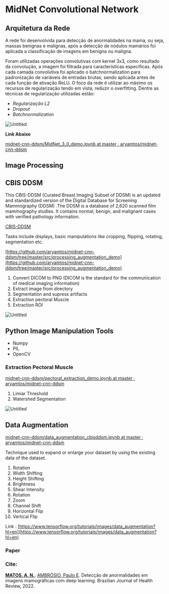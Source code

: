 # MidNet Convolutional Network

## Arquitetura da Rede

A rede foi desenvolvida para detecção de anormalidades na mama, ou seja, massas benignas e malignas, após a detecção de nódulos mamários foi aplicada a classificação de imagens em benigna ou maligna.

Foram utilizadas operações convolutivas com kernel 3x3, como resultado da convolução, a imagem foi filtrada para características específicas. Após cada camada convolutiva foi aplicado o batchnormalization para padronização de variáveis de entradas brutas, sendo aplicada antes de cada função de ativação ReLU.  O foco da rede é utilizar ao máximo os recursos de regularização tendo em vista, reduzir o overfitting. Dentre as técnicas de regularização utilizadas estão:

- *Regularização L2*
- *Dropout*
- *Batchnormalization*

![Untitled](MidNet%20Convolutional%20Network%20329afeb928c843039c23f64dd18fcfef/Untitled.png)

**Link Abaixo**

[midnet-cnn-ddsm/MidNet_3_0_demo.ipynb at master · aryamtos/midnet-cnn-ddsm](https://github.com/aryamtos/midnet-cnn-ddsm/blob/master/src/MidNet_3_0_demo.ipynb)

## Image Processing

## CBIS DDSM

This CBIS-DDSM (Curated Breast Imaging Subset of DDSM) is an updated and standardized version of the Digital Database for Screening Mammography (DDSM) .The DDSM is a database of 2,620 scanned film mammography studies. It contains normal, benign, and malignant cases with verified pathology information.

[CBIS-DDSM](https://wiki.cancerimagingarchive.net/display/Public/CBIS-DDSM)

Tasks include displays, basic manipulations like cropping, flipping, rotating, segmentation etc.

[https://github.com/aryamtos/midnet-cnn-ddsm/tree/master/src/processing_augmentation_demo](https://github.com/aryamtos/midnet-cnn-ddsm/tree/master/src/processing_augmentation_demo)

1. Convert DICOM to PNG (DICOM is the standard for the communication of medical imaging information)
2. Extract image from directory
3. Segmentation and supress artifacts
4. Extraction pectoral Muscle
5. Extraction ROI

![Untitled](MidNet%20Convolutional%20Network%20329afeb928c843039c23f64dd18fcfef/Untitled%201.png)

## Python Image Manipulation Tools

- Numpy
- PIL
- OpenCV

### Extraction Pectoral Muscle

[midnet-cnn-ddsm/pectoral_extraction_demo.ipynb at master · aryamtos/midnet-cnn-ddsm](https://github.com/aryamtos/midnet-cnn-ddsm/blob/master/src/pectoral_extraction_demo.ipynb)

1. Limiar Threshold
2.  Watershed Segmentation

![Untitled](MidNet%20Convolutional%20Network%20329afeb928c843039c23f64dd18fcfef/Untitled%202.png)

## Data Augmentation

[midnet-cnn-ddsm/data_augmentation_cbisddsm.ipynb at master · aryamtos/midnet-cnn-ddsm](https://github.com/aryamtos/midnet-cnn-ddsm/blob/master/src/processing_augmentation_demo/data_augmentation_cbisddsm.ipynb)

Technique used to expand or enlarge your dataset by using the existing data of the dataset.

1. Rotation
2. Width Shifting
3. Height Shifting
4. Brightness
5. Shear Intensity
6. Rotation
7. Zoom
8. Channel Shift
9. Horizontal Flip
10. Vertical Flip

Link : [https://www.tensorflow.org/tutorials/images/data_augmentation?hl=en](https://www.tensorflow.org/tutorials/images/data_augmentation?hl=en)

### Paper

### Cite:

**[MATOS, A. N.](http://lattes.cnpq.br/4915122145392923)**; [AMBRÓSIO, Paulo E](http://lattes.cnpq.br/5034444360451621). Detecção de anormalidades em imagens mamográficas com deep learning. Brazilian Journal of Health Review, 2022.